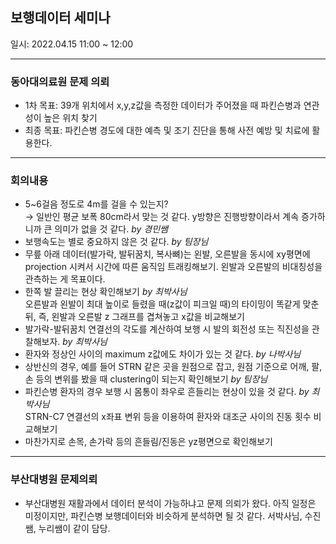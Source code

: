 ## 보행데이터 세미나
일시: 2022.04.15 11:00 ~ 12:00

---

### 동아대의료원 문제 의뢰

- 1차 목표: 39개 위치에서 x,y,z값을 측정한 데이터가 주어졌을 때 파킨슨병과 연관성이 높은 위치 찾기
- 최종 목표: 파킨슨병 경도에 대한 예측 및 조기 진단을 통해 사전 예방 및 치료에 활용한다.

---

### 회의내용

- 5~6걸음 정도로 4m를 걸을 수 있는지? \
→ 일반인 평균 보폭 80cm라서 맞는 것 같다. y방향은 진행방향이라서 계속 증가하니까 큰 의미가 없을 것 같다.  *by 경민쌤*
- 보행속도는 별로 중요하지 않은 것 같다.  *by 팀장님*
- 무릎 아래 데이터(발가락, 발뒤꿈치, 복사뼈)는 왼발, 오른발을 동시에 xy평면에 projection 시켜서 시간에 따른 움직임 트래킹해보기. 왼발과 오른발의 비대칭성을 관측하는 게 목표이다.
- 한쪽 발 끌리는 현상 확인해보기   *by 최박사님* \
  오른발과 왼발이 최대 높이로 들렸을 때(z값이 피크일 때)의 타이밍이 똑같게 맞춘 뒤, 즉, 왼발과 오른발 z 그래프를 겹쳐놓고 x값을 비교해보기
- 발가락-발뒤꿈치 연결선의 각도를 계산하여 보행 시 발의 회전성 또는 직진성을 관찰해보자.  *by 최박사님*
- 환자와 정상인 사이의 maximum z값에도 차이가 있는 것 같다.  *by 나박사님*
- 상반신의 경우, 예를 들어 STRN 같은 곳을 원점으로 잡고, 원점 기준으로 어깨, 팔, 손 등의 변위를 봤을 때 clustering이 되는지 확인해보기  *by 팀장님*
- 파킨슨병 환자의 경우 보행 시 몸통이 좌우로 흔들리는 현상이 있을 것 같다.  *by 최박사님* \
  STRN-C7 연결선의 x좌표 변위 등을 이용하여 환자와 대조군 사이의 진동 횟수 비교해보기
- 마찬가지로 손목, 손가락 등의 흔들림/진동은 yz평면으로 확인해보기

---

### 부산대병원 문제의뢰

- 부산대병원 재활과에서 데이터 분석이 가능하냐고 문제 의뢰가 왔다. 아직 일정은 미정이지만, 파킨슨병 보행데이터와 비슷하게 분석하면 될 것 같다. 서박사님, 수진쌤, 누리쌤이 같이 담당.
